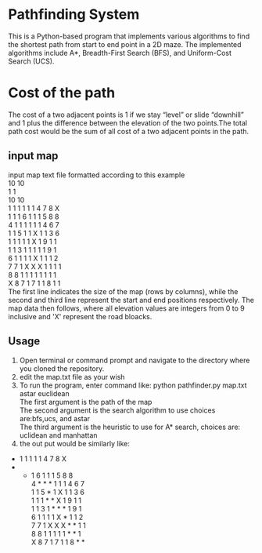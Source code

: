 # Pathfinding System
This is a Python-based program that implements various algorithms to find the shortest path from start to end point in a 2D maze. The implemented algorithms include A*, Breadth-First Search (BFS), and Uniform-Cost Search (UCS).

# Cost of the path
The cost of a two adjacent points is 1 if we stay “level” or slide “downhill” and 1 plus the difference between the elevation of the two points.The total path cost would be the sum of all cost of a two adjacent points in the path.

## input map
input map text file formatted according to this example <br>
10 10<br>
1 1<br>
10 10<br>
1 1 1 1 1 1 4 7 8 X<br>
1 1 1 6 1 1 1 5 8 8<br>
4 1 1 1 1 1 1 4 6 7<br>
1 1 5 1 1 X 1 1 3 6<br>
1 1 1 1 1 X 1 9 1 1<br>
1 1 3 1 1 1 1 1 9 1<br>
6 1 1 1 1 X 1 1 1 2<br>
7 7 1 X X X 1 1 1 1<br>
8 8 1 1 1 1 1 1 1 1<br>
X 8 7 1 7 1 1 8 1 1<br>
The first line indicates the size of the map (rows by columns), while the second
and third line represent the start and end positions respectively. The map data
then follows, where all elevation values are integers from 0 to 9 inclusive and 'X' represent the road bloacks.


## Usage
1. Open terminal or command prompt and navigate to the directory where you cloned the repository.
2. edit the map.txt file as your wish
3. To run the program, enter command like: python pathfinder.py map.txt astar euclidean<br>
The first argument is the path of the map<br>
The second argument is the search algorithm to use choices are:bfs,ucs, and astar<br>
The third argument is the heuristic to use for A* search, choices are: uclidean and manhattan<br>
5. the out put would be similarly like:<br>

* 1 1 1 1 1 4 7 8 X<br>
* * 1 6 1 1 1 5 8 8<br>
4 * * * 1 1 1 4 6 7<br>
1 1 5 * 1 X 1 1 3 6<br>
1 1 1 * * X 1 9 1 1<br>
1 1 3 1 * * * 1 9 1<br>
6 1 1 1 1 X * 1 1 2<br>
7 7 1 X X X * * 1 1<br>
8 8 1 1 1 1 1 * * 1<br>
X 8 7 1 7 1 1 8 * *<br>
